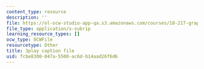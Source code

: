 ```yaml
---
content_type: resource
description: ''
file: https://ol-ocw-studio-app-qa.s3.amazonaws.com/courses/18-217-graph-theory-and-additive-combinatorics-fall-2019/fcbe8300847a5500ac6db14aad26f6d6_50oEJs-HZHQ.vtt
file_type: application/x-subrip
learning_resource_types: []
ocw_type: OCWFile
resourcetype: Other
title: 3play caption file
uid: fcbe8300-847a-5500-ac6d-b14aad26f6d6
---
```

